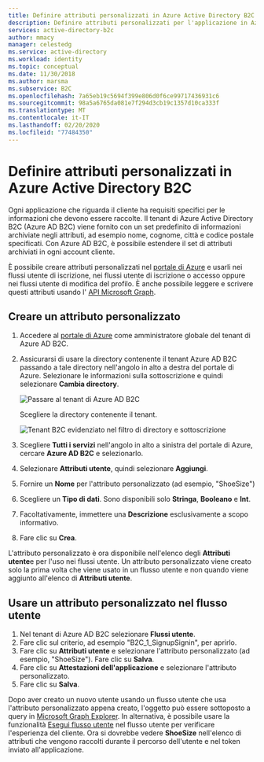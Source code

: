 ```yaml
---
title: Definire attributi personalizzati in Azure Active Directory B2C | Microsoft Docs
description: Definire attributi personalizzati per l'applicazione in Azure Active Directory B2C per raccogliere informazioni sui clienti.
services: active-directory-b2c
author: mmacy
manager: celestedg
ms.service: active-directory
ms.workload: identity
ms.topic: conceptual
ms.date: 11/30/2018
ms.author: marsma
ms.subservice: B2C
ms.openlocfilehash: 7a65eb19c5694f399e806d0f6ce99717436931c6
ms.sourcegitcommit: 98a5a6765da081e7f294d3cb19c1357d10ca333f
ms.translationtype: MT
ms.contentlocale: it-IT
ms.lasthandoff: 02/20/2020
ms.locfileid: "77484350"
---
```

# <a name="define-custom-attributes-in-azure-active-directory-b2c"></a>Definire attributi personalizzati in Azure Active Directory B2C

 Ogni applicazione che riguarda il cliente ha requisiti specifici per le informazioni che devono essere raccolte. Il tenant di Azure Active Directory B2C (Azure AD B2C) viene fornito con un set predefinito di informazioni archiviate negli attributi, ad esempio nome, cognome, città e codice postale specificati. Con Azure AD B2C, è possibile estendere il set di attributi archiviati in ogni account cliente.

 È possibile creare attributi personalizzati nel [portale di Azure](https://portal.azure.com/) e usarli nei flussi utente di iscrizione, nei flussi utente di iscrizione o accesso oppure nei flussi utente di modifica del profilo. È anche possibile leggere e scrivere questi attributi usando l' [API Microsoft Graph](manage-user-accounts-graph-api.md).

## <a name="create-a-custom-attribute"></a>Creare un attributo personalizzato

1. Accedere al [portale di Azure](https://portal.azure.com/) come amministratore globale del tenant di Azure AD B2C.
2. Assicurarsi di usare la directory contenente il tenant Azure AD B2C passando a tale directory nell'angolo in alto a destra del portale di Azure. Selezionare le informazioni sulla sottoscrizione e quindi selezionare **Cambia directory**.

    ![Passare al tenant di Azure AD B2C](./media/user-flow-custom-attributes/switch-directories.png)

    Scegliere la directory contenente il tenant.

    ![Tenant B2C evidenziato nel filtro di directory e sottoscrizione](./media/user-flow-custom-attributes/select-directory.PNG)

3. Scegliere **Tutti i servizi** nell'angolo in alto a sinistra del portale di Azure, cercare **Azure AD B2C** e selezionarlo.
4. Selezionare **Attributi utente**, quindi selezionare **Aggiungi**.
5. Fornire un **Nome** per l'attributo personalizzato (ad esempio, "ShoeSize")
6. Scegliere un **Tipo di dati**. Sono disponibili solo **Stringa**, **Booleano** e **Int**.
7. Facoltativamente, immettere una **Descrizione** esclusivamente a scopo informativo.
8. Fare clic su **Crea**.

L'attributo personalizzato è ora disponibile nell'elenco degli **Attributi utente**e per l'uso nei flussi utente. Un attributo personalizzato viene creato solo la prima volta che viene usato in un flusso utente e non quando viene aggiunto all'elenco di **Attributi utente**.

## <a name="use-a-custom-attribute-in-your-user-flow"></a>Usare un attributo personalizzato nel flusso utente

1. Nel tenant di Azure AD B2C selezionare **Flussi utente**.
1. Fare clic sul criterio, ad esempio "B2C_1_SignupSignin", per aprirlo.
1. Fare clic su **Attributi utente** e selezionare l'attributo personalizzato (ad esempio, "ShoeSize"). Fare clic su **Salva**.
1. Fare clic su **Attestazioni dell'applicazione** e selezionare l'attributo personalizzato.
1. Fare clic su **Salva**.

Dopo aver creato un nuovo utente usando un flusso utente che usa l'attributo personalizzato appena creato, l'oggetto può essere sottoposto a query in [Microsoft Graph Explorer](https://developer.microsoft.com/graph/graph-explorer). In alternativa, è possibile usare la funzionalità [Esegui flusso utente](https://docs.microsoft.com/azure/active-directory-b2c/tutorial-create-user-flows) nel flusso utente per verificare l'esperienza del cliente. Ora si dovrebbe vedere **ShoeSize** nell'elenco di attributi che vengono raccolti durante il percorso dell'utente e nel token inviato all'applicazione.
